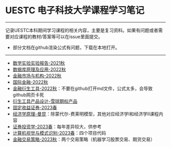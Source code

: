 # UESTC 电子科技大学课程学习笔记

---


记录UESTC本科期间学习课程的相关内容，主要是复习资料。如果有问题或者需要对应课程的教材/答案等可以在issue里面提交。
+ 部分文档在github渲染公式有问题，下载在本地打开。


---
- [数学实验实验报告-2021秋](https://github.com/GZK1108/UESTC_Course_Study/tree/main/%E6%95%B0%E5%AD%A6%E5%AE%9E%E9%AA%8C-2021%E5%B9%B4%E7%A7%8B)
- [数据库原理及应用-2022秋](https://github.com/GZK1108/UESTC_Course_Study/tree/main/%E6%95%B0%E6%8D%AE%E5%BA%93%E5%8E%9F%E7%90%86%E5%8F%8A%E5%BA%94%E7%94%A8-2022%E7%A7%8B)
- [金融市场与机构-2022秋](https://github.com/GZK1108/UESTC_Course_Study/tree/main/%E9%87%91%E8%9E%8D%E5%B8%82%E5%9C%BA%E4%B8%8E%E6%9C%BA%E6%9E%84-2022%E7%A7%8B)
- [国际金融-2022秋](https://github.com/GZK1108/UESTC_Course_Study/tree/main/%E5%9B%BD%E9%99%85%E9%87%91%E8%9E%8D-2022%E7%A7%8B)
- [金融衍生工具-2022秋](https://github.com/GZK1108/UESTC_Course_Study/tree/main/%E9%87%91%E8%9E%8D%E8%A1%8D%E7%94%9F%E5%B7%A5%E5%85%B7-2022%E7%A7%8B)：不要在github打开md文件，公式太多，会导致github网页卡死
- [衍生工具产品设计-雪球期权产品](https://github.com/GZK1108/snowballcall)
- [固定收益证券-2023春](https://github.com/GZK1108/UESTC_Course_Study/tree/main/%E5%9B%BA%E5%AE%9A%E6%94%B6%E7%9B%8A%E8%AF%81%E5%88%B8-2023%E6%98%A5)
- [经济学原理-曼昆](https://github.com/GZK1108/UESTC_Course_Study/tree/main/%E7%BB%8F%E6%B5%8E%E5%AD%A6%E5%8E%9F%E7%90%86-%E6%9B%BC%E6%98%86)：除蒙代尔-费莱明模型，其他对应经济学Ⅰ和经济学Ⅱ课程内容
- [证券投资学-2023春](https://github.com/GZK1108/UESTC_Course_Study/tree/main/%E8%AF%81%E5%88%B8%E6%8A%95%E8%B5%84%E5%AD%A6-2023%E6%98%A5)：每年差异较大，供参考
- [计算机视觉与模式识别-2023春](https://github.com/GZK1108/ComputerVisionProjects)：四个项目代码
- [金融交易策略-2023秋](https://github.com/GZK1108/financial_strategy)：两个交易策略（机器学习股票交易、期货交易）
